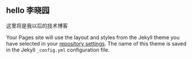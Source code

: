 ## hello 李晓园

这里将是我以后的技术博客

Your Pages site will use the layout and styles from the Jekyll theme you have selected in your [repository settings](https://github.com/yjh1992/blog/settings/pages). The name of this theme is saved in the Jekyll `_config.yml` configuration file.
